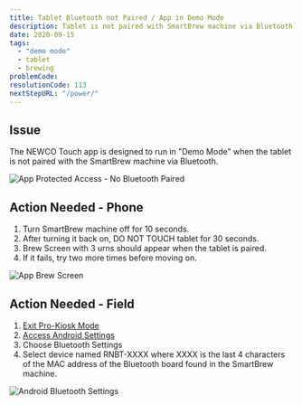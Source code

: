 ```yaml
---
title: Tablet Bluetooth not Paired / App in Demo Mode
description: Tablet is not paired with SmartBrew machine via Bluetooth.
date: 2020-09-15
tags:
  - "demo mode"
  - tablet
  - brewing
problemCode:
resolutionCode: 113
nextStepURL: "/power/"
---
```

## Issue

The NEWCO Touch app is designed to run in "Demo Mode" when the tablet is not paired with the SmartBrew machine via Bluetooth.

![App Protected Access - No Bluetooth Paired](/images/app-protected-access-keypad-no-bluetooth.png)

## Action Needed - Phone

1) Turn SmartBrew machine off for 10 seconds.
2) After turning it back on, DO NOT TOUCH tablet for 30 seconds.
3) Brew Screen with 3 urns should appear when the tablet is paired.
4) If it fails, try two more times before moving on.

![App Brew Screen](/images/app-brew-screen-updated-urns.png)

## Action Needed - Field

1) [Exit Pro-Kiosk Mode](/power/exit-pro-kiosk-mode/)
2) [Access Android Settings](/power/access-android-settings/)
3) Choose Bluetooth Settings
4) Select device named RNBT-XXXX where XXXX is the last 4 characters of the MAC address of the Bluetooth board found in the SmartBrew machine.

![Android Bluetooth Settings](/images/android-settings-bluetooth.png)
